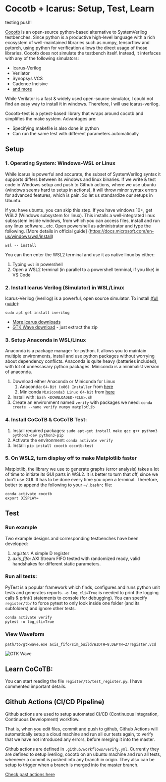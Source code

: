 # Cocotb + Icarus: Setup, Test, Learn

testing push!  

[Cocotb](https://github.com/cocotb/cocotb) is an open-source python-based alternative to SystemVerilog testbenches. Since python is a productive high-level language with a rich ecosystem of well-maintained libraries such as numpy, tensorflow and pytorch, using python for verification allows the direct usage of those libraries. Cocotb does not simulate the testbench itself. Instead, it interfaces with any of the following simulators:

* Icarus-Verilog
* Verilator
* Synopsys VCS
* Cadence Incisive
* [and more](https://docs.cocotb.org/en/stable/simulator_support.html)

While Verilator is a fast & widely used open-source simulator, I could not find an easy way to install it in windows. Therefore, I will use icarus-verilog.

Cocotb-test is a pytest-based library that wraps around cocotb and simplifies the make system. Advantages are:

* Specifying makefile is also done in python
* Can run the same test with different parameters automatically

## Setup

### 1. Operating System: Windows-WSL or Linux

While icarus is powerful and accurate, the subset of SystemVerilog syntax it supports differs between its windows and linux binaries. If we write & test code in Windows setup and push to Github actions, where we use ubuntu (windows seems hard to setup in actions), it will throw minor syntax errors for advanced features, which is pain. So let us standardize our setups in Ubuntu.

If you have ubuntu, you can skip this step. If you have windows 10+, get WSL2 (Windows subsystem for linux). This installs a well-integrated linux subsystem inside windows, from which you can access files, install and run any linux software...etc. Open powershell as administrator and type the following. [More details in official guide] (https://docs.microsoft.com/en-us/windows/wsl/install)

```
wsl -- install
```

You can then enter the WSL2 terminal and use it as native linux by either:

1. Typing `wsl` in powershell
2. Open a WSL2 terminal (in parallel to a powershell terminal, if you like) in VS Code


### 2. Install Icarus Verilog (Simulator) in WSL/Linux

Icarus-Verilog (iverilog) is a powerful, open source simulator. To install [(full guide)](https://iverilog.fandom.com/wiki/Installation_Guide):

```
sudo apt get install iverilog
```

* [More Icarus downloads](https://bleyer.org/icarus/)
* [GTK Wave download](http://gtkwave.sourceforge.net/) - just extract the zip

### 3. Setup Anaconda in WSL/Linux

Anaconda is a package manager for python. It allows you to maintain multiple environments, install and use python packages without worrying about dependency conflicts. Anaconda is quite heavy (batteries included), with lot of unnessasary python packages. Miniconda is a minimalist version of anaconda.

1. Download either Anaconda or Miniconda for Linux
   1. Anaconda: `64-Bit (x86) Installer` from [here](https://www.anaconda.com/products/distribution#linux)
   2. Miniconda `Miniconda3 Linux 64-bit` from [here](https://docs.conda.io/en/latest/miniconda.html#linux-installers)
2. Install with: `bash <DOWNLOADED-FILE>.sh`
3. Create an environment named `verify` with packages we need: `conda create --name verify numpy matplotlib`


### 4. Install CoCoTB & CoCoTB Test:

1. Install required packages: `sudo apt-get install make gcc g++ python3 python3-dev python3-pip`
2. Activate the environment: `conda activate verify`
3. Install: `pip install cocotb cocotb-test`

### 5. On WSL2, turn display off to make Matplotlib faster

Matplotlib, the library we use to generate graphs (error analysis) takes a lot of time to initiate its GUI parts in WSL2. It is better to turn that off, since we don't use GUI. It has to be done every time you open a terminal. Therefore, better to append the following to your `~/.bashrc` file:

```
conda activate cocotb
export DISPLAY=
```

## Test

### Run example

Two example designs and corresponding testbenches have been developed:

1. _register:_ A simple D register
2. *axis_fifo:* AXI Stream FIFO tested with randomized ready, valid handshakes for different static parameters.

### Run all tests:

PyTest is a popular framework which finds, configures and runs python unit tests and generates reports. `-o log_cli=True` is needed to print the logging calls & print() statements to console (for debugging). You can specify `register/tb/` to force pytest to only look inside one folder (and its subfolders) and ignore other tests.

```
conda activate verify
pytest -o log_cli=True
```
### View Waveform

```
path/to/gtkwave.exe axis_fifo/sim_build/WIDTH=8,DEPTH=2/register.vcd
```

![GTK Wave](axis_fifo/other/gtk.png)

## Learn CoCoTB:

You can start reading the file `register/tb/test_register.py`. I have commented important details.


## Github Actions (CI/CD Pipeline)

Github actions are used to setup automated CI/CD (Continuous Integration, Continuous Development) workflow. 

That is, when you edit files, commit and push to github, Github Actions will automatically setup a cloud machine and run all our tests again, to verify that we have not introduced any errors, before merging it into the master.

Github actions are defined in `.github/workflows/verify.yml`. Currently they are defined to setup iverilog, cocotb on an ubuntu machine and run all tests, whenever a commit is pushed into any branch in origin. They also can be setup to trigger when a branch is merged into the master branch.

[Check past actions here](https://github.com/Lemurian-Labs/cocotb-example/actions)
